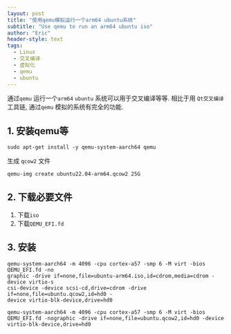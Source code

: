 ```yaml
---
layout: post
title: "使用qemu模拟运行一个arm64 ubuntu系统"
subtitle: "Use qemu to run an arm64 ubuntu iso"
author: "Eric"
header-style: text
tags:
  - Linux
  - 交叉编译
  - 虚拟化
  - qemu
  - ubuntu
---
```




通过`qemu` 运行一个`arm64` `ubuntu` 系统可以用于交叉编译等等. 相比于用 `Qt交叉编译`工具链, 通过`qemu` 模拟的系统有完全的功能.





## 1. 安装qemu等



```shell
sudo apt-get install -y qemu-system-aarch64 qemu
```



生成 `qcow2` 文件

```shell
qemu-img create ubuntu22.04-arm64.qcow2 25G
```





## 2. 下载必要文件



1. 下载`iso`
2. 下载`QEMU_EFI.fd`





## 3. 安装



```shell
qemu-system-aarch64 -m 4096 -cpu cortex-a57 -smp 6 -M virt -bios QEMU_EFI.fd -no
graphic -drive if=none,file=ubuntu-arm64.iso,id=cdrom,media=cdrom -device virtio-s
csi-device -device scsi-cd,drive=cdrom -drive if=none,file=ubuntu.qcow2,id=hd0 -
device virtio-blk-device,drive=hd0

```



```shell
qemu-system-aarch64 -m 4096 -cpu cortex-a57 -smp 6 -M virt -bios QEMU_EFI.fd -nographic -drive if=none,file=ubuntu.qcow2,id=hd0 -device virtio-blk-device,drive=hd0

```

